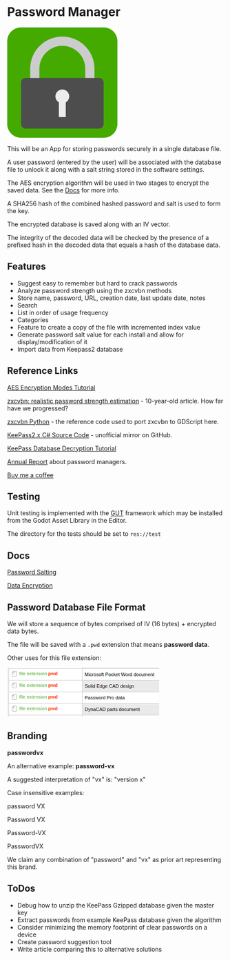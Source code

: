 # Password Manager

![Icon](src/assets/app-icons/icon256.png)

This will be an App for storing passwords securely in a single database file.

A user password (entered by the user) will be associated with the database file to unlock it along with a salt string stored in the software settings.

The AES encryption algorithm will be used in two stages to encrypt the saved data. See the [Docs](#docs) for more info.

A SHA256 hash of the combined hashed password and salt is used to form the key.

The encrypted database is saved along with an IV vector.

The integrity of the decoded data will be checked by the presence of a prefixed hash in the decoded data that equals a hash of the database data.


## Features

* Suggest easy to remember but hard to crack passwords
* Analyze password strength using the zxcvbn methods
* Store name, password, URL, creation date, last update date, notes
* Search
* List in order of usage frequency
* Categories
* Feature to create a copy of the file with incremented index value
* Generate password salt value for each install and allow for display/modification of it
* Import data from Keepass2 database

## Reference Links

[AES Encryption Modes Tutorial](https://www.highgo.ca/2019/08/08/the-difference-in-five-modes-in-the-aes-encryption-algorithm/)

[zxcvbn: realistic password strength estimation](https://dropbox.tech/security/zxcvbn-realistic-password-strength-estimation) - 10-year-old article. How far have we progressed?

[zxcvbn Python](https://github.com/dwolfhub/zxcvbn-python) - the reference code used to port zxcvbn to GDScript here.

[KeePass2.x C# Source Code](https://github.com/dlech/KeePass2.x) - unofficial mirror on GitHub.

[KeePass Database Decryption Tutorial](https://weekly-geekly.imtqy.com/articles/346820/index.html)

[Annual Report](https://www.security.org/digital-safety/password-manager-annual-report/) about password managers.

[Buy me a coffee](https://buymeacoffee.com/gdscriptdude)

## Testing

Unit testing is implemented with the [GUT](https://github.com/bitwes/Gut) framework which may be installed from the Godot Asset Library in the Editor.

The directory for the tests should be set to `res://test`

## Docs

[Password Salting](docs/password_salting.md)

[Data Encryption](docs/data-encryption.md)

## Password Database File Format

We will store a sequence of bytes comprised of IV (16 bytes) + encrypted data bytes.

The file will be saved with a `.pwd` extension that means **password data**.

Other uses for this file extension:

![pwd file extension](docs/pwd.png)

## Branding

**passwordvx**

An alternative example: **password-vx**

A suggested interpretation of "vx" is: "version x"

Case insensitive examples:

password VX

Password VX

Password-VX

PasswordVX

We claim any combination of "password" and "vx" as prior art representing this brand.

## ToDos

* Debug how to unzip the KeePass Gzipped database given the master key
* Extract passwords from example KeePass database given the algorithm
* Consider minimizing the memory footprint of clear passwords on a device
* Create password suggestion tool
* Write article comparing this to alternative solutions
